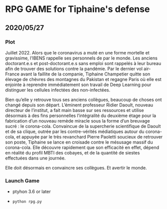 # RPG GAME for Tiphaine's defense
## 2020/05/27

### Plot
Juillet 2022. Alors que le coronavirus a muté en une forme mortelle et gravissime, 
l’IBENS rappelle ses personnels de par le monde. Les anciens doctorant.e.s et 
post-doctorant.e.s sans emploi sont rappelés à leur bureau afin de trouver des 
solutions contre la pandémie. Par le dernier vol air-France avant la faillite de 
la companie, Tiphaine Champetier quitte son élevage de chèvres des montagnes du 
Pakistan et regagne Paris où elle est enjointe à reprendre immédiatement son 
travail de Deep Learning pour distinguer les cellules infectées des non-infectées. 

Bien qu’elle y retrouve tous ses anciens collègues, beaucoup de choses ont changé 
depuis son départ. L’éminent professeur Ridier Daoult, nouveau directeur de 
l’institut, a fait main basse sur ses ressources et utilise désormais à des fins 
personnelles l’intégralité du deuxième étage pour la fabrication d’un nouveau 
remède miracle sous la forme d’un breuvage sucré : le corona-cola. Convaincue de 
la supercherie scientifique de Daoult et de sa clique, outrée par les contre-vérités 
médiatiques autour du corona-cola, et appuyée par le très revanchard Pierre Paoletti 
soucieux de retrouver son poste, Tiphaine se lance en croisade contre le  mésusage 
massif du corona-cola.  Elle découvre rapidement que son efficacité en effet, 
dépend en réalité du profil MBTI des cobayes, et de la quantité de siestes 
effectuées dans une journée.  

Elle doit désormais en convaincre ses collègues. Et avertir le monde.


### Launch Game

* ptyhon 3.6 or later

* `python rpg.py`